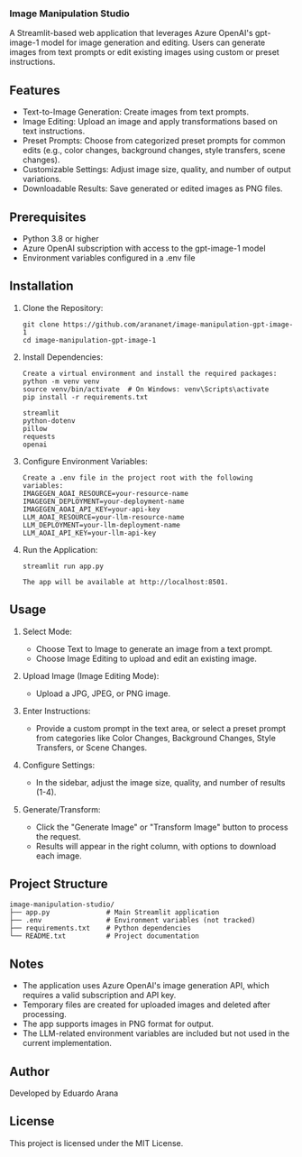 ### Image Manipulation Studio

A Streamlit-based web application that leverages Azure OpenAI's gpt-image-1 model for image generation and editing. Users can generate images from text prompts or edit existing images using custom or preset instructions.

## Features

- Text-to-Image Generation: Create images from text prompts.
- Image Editing: Upload an image and apply transformations based on text instructions.
- Preset Prompts: Choose from categorized preset prompts for common edits (e.g., color changes, background changes, style transfers, scene changes).
- Customizable Settings: Adjust image size, quality, and number of output variations.
- Downloadable Results: Save generated or edited images as PNG files.

## Prerequisites

- Python 3.8 or higher
- Azure OpenAI subscription with access to the gpt-image-1 model
- Environment variables configured in a .env file

## Installation

1. Clone the Repository:
   ```
   git clone https://github.com/arananet/image-manipulation-gpt-image-1
   cd image-manipulation-gpt-image-1
   ```

3. Install Dependencies:
   ```
   Create a virtual environment and install the required packages:
   python -m venv venv
   source venv/bin/activate  # On Windows: venv\Scripts\activate
   pip install -r requirements.txt

   streamlit
   python-dotenv
   pillow
   requests
   openai

   ```

5. Configure Environment Variables:
   ```
   Create a .env file in the project root with the following variables:
   IMAGEGEN_AOAI_RESOURCE=your-resource-name
   IMAGEGEN_DEPLOYMENT=your-deployment-name
   IMAGEGEN_AOAI_API_KEY=your-api-key
   LLM_AOAI_RESOURCE=your-llm-resource-name
   LLM_DEPLOYMENT=your-llm-deployment-name
   LLM_AOAI_API_KEY=your-llm-api-key
   ```

7. Run the Application:
   ```
   streamlit run app.py

   The app will be available at http://localhost:8501.
   ```

## Usage

1. Select Mode:
   - Choose Text to Image to generate an image from a text prompt.
   - Choose Image Editing to upload and edit an existing image.

2. Upload Image (Image Editing Mode):
   - Upload a JPG, JPEG, or PNG image.

3. Enter Instructions:
   - Provide a custom prompt in the text area, or select a preset prompt from categories like Color Changes, Background Changes, Style Transfers, or Scene Changes.

4. Configure Settings:
   - In the sidebar, adjust the image size, quality, and number of results (1-4).

5. Generate/Transform:
   - Click the "Generate Image" or "Transform Image" button to process the request.
   - Results will appear in the right column, with options to download each image.

## Project Structure
```
image-manipulation-studio/
├── app.py              # Main Streamlit application
├── .env                # Environment variables (not tracked)
├── requirements.txt    # Python dependencies
└── README.txt          # Project documentation
```

## Notes

- The application uses Azure OpenAI's image generation API, which requires a valid subscription and API key.
- Temporary files are created for uploaded images and deleted after processing.
- The app supports images in PNG format for output.
- The LLM-related environment variables are included but not used in the current implementation.

## Author

Developed by Eduardo Arana

## License

This project is licensed under the MIT License.
